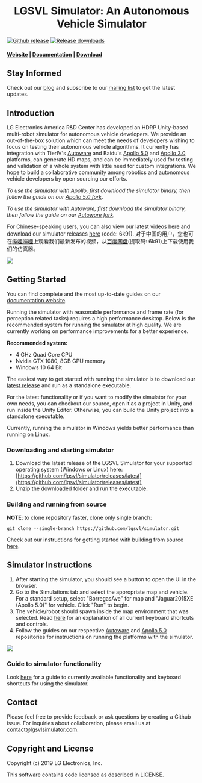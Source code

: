 # <div align="center">LGSVL Simulator:  An Autonomous Vehicle Simulator

[![Github release][]][latest release] [![Release downloads][]]() 

#### [Website](https://lgsvlsimulator.com) | [Documentation](https://lgsvlsimulator.com/docs) | [Download](https://github.com/lgsvl/simulator/releases/latest)</div>

## Stay Informed

Check out our [blog](https://www.lgsvlsimulator.com/blog/) and subscribe to our [mailing list](http://eepurl.com/gpuhkb) to get the latest updates.


[Github release]: https://img.shields.io/github/release-pre/lgsvl/simulator.svg
[latest release]: https://github.com/lgsvl/simulator/releases/latest
[Release downloads]: https://img.shields.io/github/downloads/lgsvl/simulator/total.svg

## Introduction

LG Electronics America R&D Center has developed an HDRP Unity-based multi-robot simulator for autonomous vehicle developers. 
We provide an out-of-the-box solution which can meet the needs of developers wishing to focus on testing their autonomous vehicle algorithms. 
It currently has integration with TierIV's [Autoware](https://github.com/lgsvl/Autoware) and Baidu's [Apollo 5.0](https://github.com/lgsvl/apollo-5.0)
and [Apollo 3.0](https://github.com/lgsvl/apollo) platforms, can generate HD maps, and can be immediately used for testing and validation of a whole system with little need for custom integrations. 
We hope to build a collaborative community among robotics and autonomous vehicle developers by open sourcing our efforts. 

*To use the simulator with Apollo, first download the simulator binary, then follow the guide on our [Apollo 5.0 fork](https://github.com/lgsvl/apollo-5.0).*

*To use the simulator with Autoware, first download the simulator binary, then follow the guide on our [Autoware fork](https://github.com/lgsvl/Autoware).*

For Chinese-speaking users, you can also view our latest videos [here](https://space.bilibili.com/412295691) and download our simulator releases [here](https://pan.baidu.com/s/1M33ysJYZfi4vya41gmB0rw) (code: 6k91).
对于中国的用户，您也可在[哔哩哔哩](https://space.bilibili.com/412295691)上观看我们最新发布的视频，从[百度网盘](https://pan.baidu.com/s/1M33ysJYZfi4vya41gmB0rw)(提取码: 6k91)上下载使用我们的仿真器。

[![](Docs/docs/images/full_size_images/readme-frontal.png)](Docs/docs/images/readme-frontal.png)


## Getting Started

You can find complete and the most up-to-date guides on our [documentation website](https://www.lgsvlsimulator.com/docs).

Running the simulator with reasonable performance and frame rate (for perception related tasks) requires a high performance desktop. Below is the recommended system for running the simulator at high quality. We are currently working on performance improvements for a better experience. 

**Recommended system:**

- 4 GHz Quad Core CPU
- Nvidia GTX 1080, 8GB GPU memory
- Windows 10 64 Bit

The easiest way to get started with running the simulator is to download our [latest release](https://github.com/lgsvl/simulator/releases/latest) and run as a standalone executable.

For the latest functionality or if you want to modify the simulator for your own needs, you can checkout our source, open it as a project in Unity, and run inside the Unity Editor. Otherwise, you can build the Unity project into a standalone executable.

Currently, running the simulator in Windows yields better performance than running on Linux. 

### Downloading and starting simulator

1. Download the latest release of the LGSVL Simulator for your supported operating system (Windows or Linux) here: [https://github.com/lgsvl/simulator/releases/latest](https://github.com/lgsvl/simulator/releases/latest)
2. Unzip the downloaded folder and run the executable.

### Building and running from source

**NOTE**: to clone repository faster, clone only single branch:

    git clone --single-branch https://github.com/lgsvl/simulator.git

Check out our instructions for getting started with building from source [here](Docs/docs/build-instructions.md).


## Simulator Instructions

1. After starting the simulator, you should see a button to open the UI in the browser. 
2. Go to the Simulations tab and select the appropriate map and vehicle.  For a standard setup, select "BorregasAve" for map and "Jaguar2015XE (Apollo 5.0)" for vehicle. Click "Run" to begin.
3. The vehicle/robot should spawn inside the map environment that was selected. Read [here](Docs/docs/keyboard-shortcuts.md) for an explanation of all current keyboard shortcuts and controls.
4. Follow the guides on our respective [Autoware](https://github.com/lgsvl/Autoware) and [Apollo 5.0](https://github.com/lgsvl/apollo-5.0) repositories for instructions on running the platforms with the simulator.

[![](Docs/docs/images/readme-simulator.png)](Docs/docs/images/full_size_images/readme-simulator.png)

### Guide to simulator functionality

Look [here](Docs/docs/keyboard-shortcuts.md) for a guide to currently available functionality and keyboard shortcuts for using the simulator.



## Contact

Please feel free to provide feedback or ask questions by creating a Github issue. For inquiries about collaboration, please email us at [contact@lgsvlsimulator.com](mailto:contact@lgsvlsimulator.com).



## Copyright and License

Copyright (c) 2019 LG Electronics, Inc.

This software contains code licensed as described in LICENSE.
